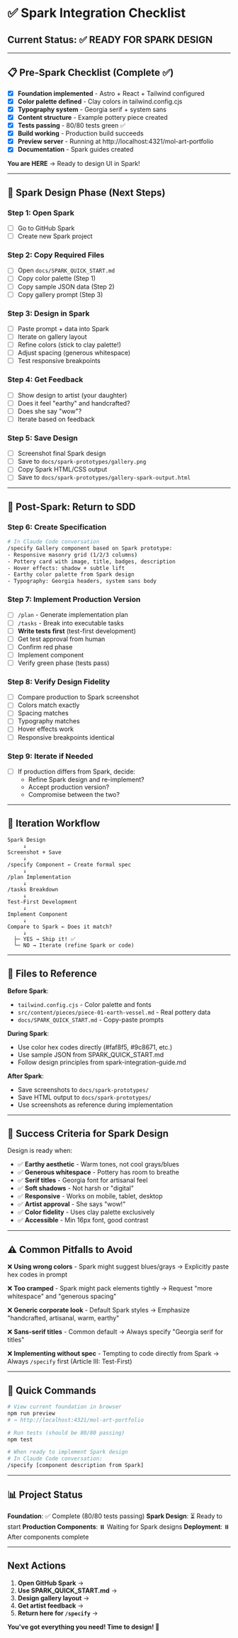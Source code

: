 # ✅ Spark Integration Checklist

## Current Status: ✅ READY FOR SPARK DESIGN

---

## 📋 Pre-Spark Checklist (Complete ✅)

- [x] **Foundation implemented** - Astro + React + Tailwind configured
- [x] **Color palette defined** - Clay colors in tailwind.config.cjs
- [x] **Typography system** - Georgia serif + system sans
- [x] **Content structure** - Example pottery piece created
- [x] **Tests passing** - 80/80 tests green ✅
- [x] **Build working** - Production build succeeds
- [x] **Preview server** - Running at http://localhost:4321/mol-art-portfolio
- [x] **Documentation** - Spark guides created

**You are HERE** → Ready to design UI in Spark!

---

## 🎨 Spark Design Phase (Next Steps)

### Step 1: Open Spark
- [ ] Go to GitHub Spark
- [ ] Create new Spark project

### Step 2: Copy Required Files
- [ ] Open `docs/SPARK_QUICK_START.md`
- [ ] Copy color palette (Step 1)
- [ ] Copy sample JSON data (Step 2)
- [ ] Copy gallery prompt (Step 3)

### Step 3: Design in Spark
- [ ] Paste prompt + data into Spark
- [ ] Iterate on gallery layout
- [ ] Refine colors (stick to clay palette!)
- [ ] Adjust spacing (generous whitespace)
- [ ] Test responsive breakpoints

### Step 4: Get Feedback
- [ ] Show design to artist (your daughter)
- [ ] Does it feel "earthy" and handcrafted?
- [ ] Does she say "wow"?
- [ ] Iterate based on feedback

### Step 5: Save Design
- [ ] Screenshot final Spark design
- [ ] Save to `docs/spark-prototypes/gallery.png`
- [ ] Copy Spark HTML/CSS output
- [ ] Save to `docs/spark-prototypes/gallery-spark-output.html`

---

## 📝 Post-Spark: Return to SDD

### Step 6: Create Specification
```bash
# In Claude Code conversation
/specify Gallery component based on Spark prototype:
- Responsive masonry grid (1/2/3 columns)
- Pottery card with image, title, badges, description
- Hover effects: shadow + subtle lift
- Earthy color palette from Spark design
- Typography: Georgia headers, system sans body
```

### Step 7: Implement Production Version
- [ ] `/plan` - Generate implementation plan
- [ ] `/tasks` - Break into executable tasks
- [ ] **Write tests first** (test-first development)
- [ ] Get test approval from human
- [ ] Confirm red phase
- [ ] Implement component
- [ ] Verify green phase (tests pass)

### Step 8: Verify Design Fidelity
- [ ] Compare production to Spark screenshot
- [ ] Colors match exactly
- [ ] Spacing matches
- [ ] Typography matches
- [ ] Hover effects work
- [ ] Responsive breakpoints identical

### Step 9: Iterate if Needed
- [ ] If production differs from Spark, decide:
  - Refine Spark design and re-implement?
  - Accept production version?
  - Compromise between the two?

---

## 🔄 Iteration Workflow

```
Spark Design
     ↓
Screenshot + Save
     ↓
/specify Component ← Create formal spec
     ↓
/plan Implementation
     ↓
/tasks Breakdown
     ↓
Test-First Development
     ↓
Implement Component
     ↓
Compare to Spark ← Does it match?
     ↓
  ├─ YES → Ship it! ✅
  └─ NO → Iterate (refine Spark or code)
```

---

## 📁 Files to Reference

**Before Spark**:
- `tailwind.config.cjs` - Color palette and fonts
- `src/content/pieces/piece-01-earth-vessel.md` - Real pottery data
- `docs/SPARK_QUICK_START.md` - Copy-paste prompts

**During Spark**:
- Use color hex codes directly (#faf8f5, #9c8671, etc.)
- Use sample JSON from SPARK_QUICK_START.md
- Follow design principles from spark-integration-guide.md

**After Spark**:
- Save screenshots to `docs/spark-prototypes/`
- Save HTML output to `docs/spark-prototypes/`
- Use screenshots as reference during implementation

---

## 🎯 Success Criteria for Spark Design

Design is ready when:

- ✅ **Earthy aesthetic** - Warm tones, not cool grays/blues
- ✅ **Generous whitespace** - Pottery has room to breathe
- ✅ **Serif titles** - Georgia font for artisanal feel
- ✅ **Soft shadows** - Not harsh or "digital"
- ✅ **Responsive** - Works on mobile, tablet, desktop
- ✅ **Artist approval** - She says "wow!"
- ✅ **Color fidelity** - Uses clay palette exclusively
- ✅ **Accessible** - Min 16px font, good contrast

---

## ⚠️ Common Pitfalls to Avoid

❌ **Using wrong colors** - Spark might suggest blues/grays
   → Explicitly paste hex codes in prompt

❌ **Too cramped** - Spark might pack elements tightly
   → Request "more whitespace" and "generous spacing"

❌ **Generic corporate look** - Default Spark styles
   → Emphasize "handcrafted, artisanal, warm, earthy"

❌ **Sans-serif titles** - Common default
   → Always specify "Georgia serif for titles"

❌ **Implementing without spec** - Tempting to code directly from Spark
   → Always `/specify` first (Article III: Test-First)

---

## 🚀 Quick Commands

```bash
# View current foundation in browser
npm run preview
# → http://localhost:4321/mol-art-portfolio

# Run tests (should be 80/80 passing)
npm test

# When ready to implement Spark design
# In Claude Code conversation:
/specify [component description from Spark]
```

---

## 📊 Project Status

**Foundation**: ✅ Complete (80/80 tests passing)
**Spark Design**: ⏳ Ready to start
**Production Components**: ⏸️ Waiting for Spark designs
**Deployment**: ⏸️ After components complete

---

## Next Actions

1. **Open GitHub Spark** →
2. **Use SPARK_QUICK_START.md** →
3. **Design gallery layout** →
4. **Get artist feedback** →
5. **Return here for `/specify`** →

**You've got everything you need! Time to design! 🎨**
